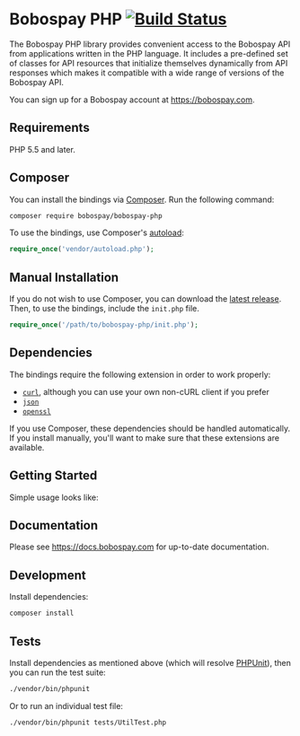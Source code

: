 # Bobospay PHP [![Build Status](https://travis-ci.org/bobospay/bobospay-php.svg?branch=master)](https://travis-ci.org/bobospay/bobospay-php)
The Bobospay PHP library provides convenient access to the Bobospay API from applications written in the PHP language. It includes a pre-defined set of classes for API resources that initialize themselves dynamically from API responses which makes it compatible with a wide range of versions of the Bobospay API.

You can sign up for a Bobospay account at https://bobospay.com.

## Requirements

PHP 5.5 and later.

## Composer

You can install the bindings via [Composer](http://getcomposer.org/). Run the following command:

```bash
composer require bobospay/bobospay-php
```

To use the bindings, use Composer's [autoload](https://getcomposer.org/doc/00-intro.md#autoloading):

```php
require_once('vendor/autoload.php');
```

## Manual Installation

If you do not wish to use Composer, you can download the [latest release](https://github.com/bobospay/bobospay-php/releases). Then, to use the bindings, include the `init.php` file.

```php
require_once('/path/to/bobospay-php/init.php');
```

## Dependencies

The bindings require the following extension in order to work properly:

- [`curl`](https://secure.php.net/manual/en/book.curl.php), although you can use your own non-cURL client if you prefer
- [`json`](https://secure.php.net/manual/en/book.json.php)
- [`openssl`](https://secure.php.net/manual/en/book.openssl.php)

If you use Composer, these dependencies should be handled automatically. If you install manually, you'll want to make sure that these extensions are available.

## Getting Started

Simple usage looks like:

## Documentation

Please see https://docs.bobospay.com for up-to-date documentation.

## Development

Install dependencies:

``` bash
composer install
```

## Tests

Install dependencies as mentioned above (which will resolve [PHPUnit](http://packagist.org/packages/phpunit/phpunit)), then you can run the test suite:

```bash
./vendor/bin/phpunit
```

Or to run an individual test file:

```bash
./vendor/bin/phpunit tests/UtilTest.php
```
